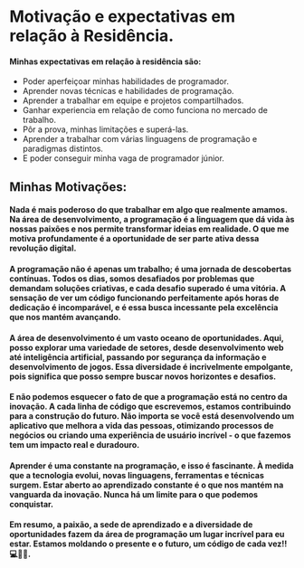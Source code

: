 # Motivação e expectativas em relação à Residência.

#### Minhas expectativas em relação à residência são:
  * Poder aperfeiçoar minhas habilidades de programador.
  * Aprender novas técnicas e habilidades de programação.
  * Aprender a trabalhar em equipe e projetos compartilhados.
  * Ganhar experiencia em relação de como funciona no mercado de trabalho.
  * Pôr a prova, minhas limitações e superá-las.
  * Aprender a trabalhar com várias linguagens de programação e paradigmas distintos.
  * E poder conseguir minha vaga de programador júnior.

## Minhas Motivações:

#### Nada é mais poderoso do que trabalhar em algo que realmente amamos. Na área de desenvolvimento, a programação é a linguagem que dá vida às nossas paixões e nos permite transformar ideias em realidade. O que me motiva profundamente é a oportunidade de ser parte ativa dessa revolução digital.

#### A programação não é apenas um trabalho; é uma jornada de descobertas contínuas. Todos os dias, somos desafiados por problemas que demandam soluções criativas, e cada desafio superado é uma vitória. A sensação de ver um código funcionando perfeitamente após horas de dedicação é incomparável, e é essa busca incessante pela excelência que nos mantém avançando.

#### A área de desenvolvimento é um vasto oceano de oportunidades. Aqui, posso explorar uma variedade de setores, desde desenvolvimento web até inteligência artificial, passando por segurança da informação e desenvolvimento de jogos. Essa diversidade é incrivelmente empolgante, pois significa que posso sempre buscar novos horizontes e desafios.

#### E não podemos esquecer o fato de que a programação está no centro da inovação. A cada linha de código que escrevemos, estamos contribuindo para a construção do futuro. Não importa se você está desenvolvendo um aplicativo que melhora a vida das pessoas, otimizando processos de negócios ou criando uma experiência de usuário incrível - o que fazemos tem um impacto real e duradouro.

#### Aprender é uma constante na programação, e isso é fascinante. À medida que a tecnologia evolui, novas linguagens, ferramentas e técnicas surgem. Estar aberto ao aprendizado constante é o que nos mantém na vanguarda da inovação. Nunca há um limite para o que podemos conquistar.

#### Em resumo, a paixão, a sede de aprendizado e a diversidade de oportunidades fazem da área de programação um lugar incrível para eu estar. Estamos moldando o presente e o futuro, um código de cada vez!! 💻🌟🚀.
